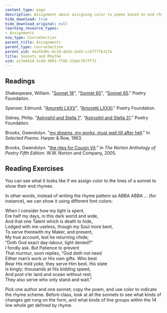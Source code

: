 ```yaml
---
content_type: page
description: Assignment about assigning color to poems based on end rhyme schemes.
hide_download: true
hide_download_original: null
learning_resource_types:
- Assignments
ocw_type: CourseSection
parent_title: Assignments
parent_type: CourseSection
parent_uid: daa55d0c-6c18-de2e-2e41-ccb7ff7b31fa
title: Sonnets and Rhythm
uid: a17e8418-5cdd-3093-ff8b-23adcf67ff72
---
```


Readings
--------

Shakespeare, William. "[Sonnet 18](https://www.poetryfoundation.org/poems/45087/sonnet-18-shall-i-compare-thee-to-a-summers-day)", "[Sonnet 60](https://www.poetryfoundation.org/poems/45095/sonnet-60-like-as-the-waves-make-towards-the-pebbld-shore)", "[Sonnet 65](https://www.poetryfoundation.org/poems/50646/sonnet-65-since-brass-nor-stone-nor-earth-nor-boundless-sea)." Poetry Foundation.

Spenser, Edmund. "[Amoretti LXXV](https://www.poetryfoundation.org/poems/45189/amoretti-lxxv-one-day-i-wrote-her-name)", "[Amoretti LXXXI](https://www.poetryfoundation.org/poems/50057/amoretti-lxxxi-fayre-is-my-love-when-her-fayre-golden-heares)." Poetry Foundation.

Sidney, Philip. "[Astrophil and Stella 1](https://www.poetryfoundation.org/poems/45152/astrophil-and-stella-1-loving-in-truth-and-fain-in-verse-my-love-to-show)", "[Astrophil and Stella 31](https://www.poetryfoundation.org/poems/45158/astrophil-and-stella-31-with-how-sad-steps-o-moon-thou-climbst-the-skies)." Poetry Foundation.

Brooks, Gwendolyn. "[my dreams, my works, must wait till after hell](https://www.poetryfoundation.org/poems/43315/my-dreams-my-works-must-wait-till-after-hell)." In _Selected Poems_. Harper & Row, 1963.

Brooks, Gwendolyn. "[the rites for Cousin Vit](https://www.poetryfoundation.org/poems/51983/the-rites-for-cousin-vit)." In _The Norton Anthology of Poetry Fifth Edition_. W.W. Norton and Company, 2005.

Reading Exercises
-----------------

You can see what it looks like if we assign color to the lines of a sonnet to show their end rhymes.

In other words, instead of writing the rhyme pattern as ABBA ABBA ... (for instance), we can show it using different font colors:

When I consider how my light is spent,  
Ere half my days, in this dark world and wide,  
And that one Talent which is death to hide,  
Lodged with me useless, though my Soul more bent,  
To serve therewith my Maker, and present,  
My true account, lest he returning chide;  
“Doth God exact day-labour, light denied?”  
I fondly ask. But Patience to prevent  
That murmur, soon replies, “God doth not need  
Either man’s work or His own gifts. Who best  
Bear His mild yoke, they serve Him best. His state  
Is kingly: thousands at His bidding speed,  
And post o’er land and ocean without rest;  
They also serve who only stand and wait.”

Pick one author and one sonnet; copy the poem, and use color to indicate the rhyme scheme. Before class, look at all the sonnets to see what kinds of changes get rung on the form, and what kinds of line groups within the 14 line whole get defined by rhyme.